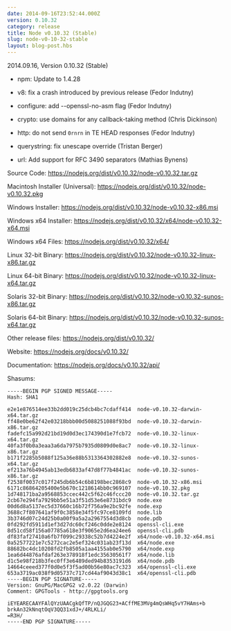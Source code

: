 ```yaml
---
date: 2014-09-16T23:52:44.000Z
version: 0.10.32
category: release
title: Node v0.10.32 (Stable)
slug: node-v0-10-32-stable
layout: blog-post.hbs
---
```


2014.09.16, Version 0.10.32 (Stable)

* npm: Update to 1.4.28

* v8: fix a crash introduced by previous release (Fedor Indutny)

* configure: add --openssl-no-asm flag (Fedor Indutny)

* crypto: use domains for any callback-taking method (Chris Dickinson)

* http: do not send `0rnrn` in TE HEAD responses (Fedor Indutny)

* querystring: fix unescape override (Tristan Berger)

* url: Add support for RFC 3490 separators (Mathias Bynens)


Source Code: https://nodejs.org/dist/v0.10.32/node-v0.10.32.tar.gz

Macintosh Installer (Universal): https://nodejs.org/dist/v0.10.32/node-v0.10.32.pkg

Windows Installer: https://nodejs.org/dist/v0.10.32/node-v0.10.32-x86.msi

Windows x64 Installer: https://nodejs.org/dist/v0.10.32/x64/node-v0.10.32-x64.msi

Windows x64 Files: https://nodejs.org/dist/v0.10.32/x64/

Linux 32-bit Binary: https://nodejs.org/dist/v0.10.32/node-v0.10.32-linux-x86.tar.gz

Linux 64-bit Binary: https://nodejs.org/dist/v0.10.32/node-v0.10.32-linux-x64.tar.gz

Solaris 32-bit Binary: https://nodejs.org/dist/v0.10.32/node-v0.10.32-sunos-x86.tar.gz

Solaris 64-bit Binary: https://nodejs.org/dist/v0.10.32/node-v0.10.32-sunos-x64.tar.gz

Other release files: https://nodejs.org/dist/v0.10.32/

Website: https://nodejs.org/docs/v0.10.32/

Documentation: https://nodejs.org/docs/v0.10.32/api/

Shasums:
```
-----BEGIN PGP SIGNED MESSAGE-----
Hash: SHA1

e2e1e876514ee33b2dd019c25dcb4bc7cdaff414  node-v0.10.32-darwin-x64.tar.gz
ff48e0be62f42e03218bbb00d5088251088f93bd  node-v0.10.32-darwin-x86.tar.gz
fadefc15a992d21bd19d0d3ec174390d1e7fcb72  node-v0.10.32-linux-x64.tar.gz
40fa3f0b0a3eaa3a6da7975b7935d0809d0e8ac7  node-v0.10.32-linux-x86.tar.gz
b171f2285b5088f125a36e88b5313364302882e8  node-v0.10.32-sunos-x64.tar.gz
ef213a76b4945ab13edb6833af47d8f77b4841ac  node-v0.10.32-sunos-x86.tar.gz
f2538f0037c017f245db6b54c6b8198bec2868c9  node-v0.10.32-x86.msi
6171c86864205400e5b670c1218614bb0c969107  node-v0.10.32.pkg
1d748171ba2a9568853ccec442c5f62c46fccc20  node-v0.10.32.tar.gz
2cb67e294fa7929bb5e51a3f51d53e6e8731bdc9  node.exe
00d6d8a5137ec5d37660c16b72f756a9e2bc92fe  node.exp
3688c7f807641af9f0c3858e34f5fc97ce8109fd  node.lib
3b3746d07c24d25b0a00f9a5a2a2967554d3d8cb  node.pdb
0fd292fd5911d1ef3d27dc60cf246c0dde2e8124  openssl-cli.exe
8d51cd58f156a07785a618e3f9065e2d6ea24ee6  openssl-cli.pdb
df83faf27410a6fb7f099c29338c52b7d4224e2f  x64/node-v0.10.32-x64.msi
0a52577221e7c5272cac2e5ef324c031ab23f13d  x64/node.exe
88682bc4dc10208fd2fb8505a1aa4155ab0e5790  x64/node.exp
1ea6d44876afdaf263e378918f1edc35630561f7  x64/node.lib
d1c5e98f218b3fec0ff3e6489ded94b8353191d6  x64/node.pdb
14664ceeed377f0d0e5f3f5ad00b56e80ac7c323  x64/openssl-cli.exe
653a3719ac038f9d05737c717cd44af9043d38c1  x64/openssl-cli.pdb
-----BEGIN PGP SIGNATURE-----
Version: GnuPG/MacGPG2 v2.0.22 (Darwin)
Comment: GPGTools - http://gpgtools.org

iEYEARECAAYFAlQYzUAACgkQfTP/nQJGQG23+ACffME3MVg4mQsWHq5vY7HAms+b
brkAn32kNnqtOqV3QQ31xdJ+/4RLKLi/
=R3H/
-----END PGP SIGNATURE-----
```
